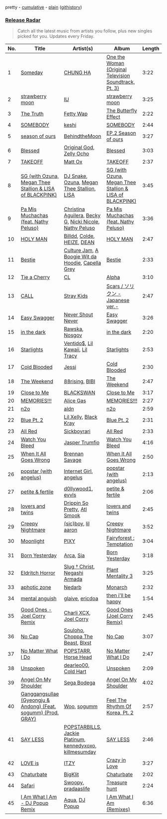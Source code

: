 pretty - [cumulative](/playlists/cumulative/Release%20Radar.md) - [plain](/playlists/plain/37i9dQZEVXbiW6nyzWkNRB) ([githistory](https://github.githistory.xyz/tg-z/spotify-playlist-archive/blob/main/playlists/plain/37i9dQZEVXbiW6nyzWkNRB))

### [Release Radar](https://open.spotify.com/playlist/37i9dQZEVXbiW6nyzWkNRB)

> Catch all the latest music from artists you follow, plus new singles picked for you. Updates every Friday.

| No. | Title | Artist(s) | Album | Length |
|---|---|---|---|---|
| 1 | [Someday](https://open.spotify.com/track/2Hd9y1sae4yhYBVvqYOIqx) | [CHUNG HA](https://open.spotify.com/artist/2PSJ6YriU7JsFucxACpU7Y) | [One the Woman (Original Television Soundtrack, Pt. 3)](https://open.spotify.com/album/57PE5m7bKkHg2pXQThizAj) | 3:22 |
| 2 | [strawberry moon](https://open.spotify.com/track/2g0LdZQce9xlcHb1mBJyuz) | [IU](https://open.spotify.com/artist/3HqSLMAZ3g3d5poNaI7GOU) | [strawberry moon](https://open.spotify.com/album/7ed3SknyDqNz4XkPHNu4Fb) | 3:25 |
| 3 | [The Truth](https://open.spotify.com/track/5vOjw16B0J9XLbvOGLkWxb) | [Fetty Wap](https://open.spotify.com/artist/6PXS4YHDkKvl1wkIl4V8DL) | [The Butterfly Effect](https://open.spotify.com/album/1aWwR3GZfghKLUoMKapwiW) | 2:22 |
| 4 | [SOMEBODY](https://open.spotify.com/track/0HeiYo9WwMT8ujirrWzarf) | [keshi](https://open.spotify.com/artist/3pc0bOVB5whxmD50W79wwO) | [SOMEBODY](https://open.spotify.com/album/5aGeJx3pPmu3uAiX3tP5D5) | 2:44 |
| 5 | [season of ours](https://open.spotify.com/track/4gbxZGNDhSg3qlUtJEUrTe) | [BehindtheMoon](https://open.spotify.com/artist/4BHjuxRl1cKElPbo12BODO) | [EP.2 Season of ours](https://open.spotify.com/album/4Ot4ze0iWOv7SCyWaqFA5k) | 3:27 |
| 6 | [Blessed](https://open.spotify.com/track/7huNAEN0Xy1aTLiwVbD4jK) | [Original God](https://open.spotify.com/artist/2P2zYG7Y8nNHrn6Sk7yLlz), [Zelly Ocho](https://open.spotify.com/artist/3svb0AOLHdFPE6P8PRB2ML) | [Blessed](https://open.spotify.com/album/6WxoAVgpIldcschLBt9AZR) | 3:03 |
| 7 | [TAKEOFF](https://open.spotify.com/track/3Cq3en4xNc884RUifE9uk9) | [Matt Ox](https://open.spotify.com/artist/2J6pigOrBmKQgqJUY5UM7r) | [TAKEOFF](https://open.spotify.com/album/7uwIorM6O2jDMRhbeRgtos) | 2:37 |
| 8 | [SG (with Ozuna, Megan Thee Stallion & LISA of BLACKPINK)](https://open.spotify.com/track/6IPNp9PfaEqrzotY47TIWy) | [DJ Snake](https://open.spotify.com/artist/540vIaP2JwjQb9dm3aArA4), [Ozuna](https://open.spotify.com/artist/1i8SpTcr7yvPOmcqrbnVXY), [Megan Thee Stallion](https://open.spotify.com/artist/181bsRPaVXVlUKXrxwZfHK), [LISA](https://open.spotify.com/artist/5L1lO4eRHmJ7a0Q6csE5cT) | [SG (with Ozuna, Megan Thee Stallion & LISA of BLACKPINK)](https://open.spotify.com/album/2TGtXG18s21Q1jnY2TC39M) | 3:45 |
| 9 | [Pa Mis Muchachas (feat. Nathy Peluso)](https://open.spotify.com/track/1kGhjFgl6A68ZAYvtw2UDK) | [Christina Aguilera](https://open.spotify.com/artist/1l7ZsJRRS8wlW3WfJfPfNS), [Becky G](https://open.spotify.com/artist/4obzFoKoKRHIphyHzJ35G3), [Nicki Nicole](https://open.spotify.com/artist/2UZIAOlrnyZmyzt1nuXr9y), [Nathy Peluso](https://open.spotify.com/artist/3VHAySZQPlfGlNLslzXYpN) | [Pa Mis Muchachas (feat. Nathy Peluso)](https://open.spotify.com/album/0WtOyuBYge9gx7X8MpCeeW) | 3:36 |
| 10 | [HOLY MAN](https://open.spotify.com/track/3l3BUOkHTuoa82JyzthbRf) | [Billdd](https://open.spotify.com/artist/56YnftecjnUsmLQfu82EPz), [Colde](https://open.spotify.com/artist/3VQDqjQ4wJyw8PzpGdlZpB), [HEIZE](https://open.spotify.com/artist/5dCvSnVduaFleCnyy98JMo), [DEAN](https://open.spotify.com/artist/3eCd0TZrBPm2n9cDG6yWfF) | [HOLY MAN](https://open.spotify.com/album/6cw9uw0m9bPIjxZco1nS5I) | 2:47 |
| 11 | [Bestie](https://open.spotify.com/track/4RJ2tHMoFQbUus12u1hB5l) | [Culture Jam](https://open.spotify.com/artist/3NbMf2TTL0tcjISP5AFgzf), [A Boogie Wit da Hoodie](https://open.spotify.com/artist/31W5EY0aAly4Qieq6OFu6I), [Capella Grey](https://open.spotify.com/artist/59HbaJ5E8ud7FNLGqUN1KH) | [Bestie](https://open.spotify.com/album/2wNYpDzwgeSbxSc8dVXcev) | 2:33 |
| 12 | [Tie a Cherry](https://open.spotify.com/track/6tRzqvMtnfDZY80WRh4csu) | [CL](https://open.spotify.com/artist/0tzSBCPJZmHTdOA3ZV2mN3) | [Alpha](https://open.spotify.com/album/32lsJQmgxK7swVFGZYfQWg) | 3:10 |
| 13 | [CALL](https://open.spotify.com/track/40eQ3f56CJ34Io5JXKn5rF) | [Stray Kids](https://open.spotify.com/artist/2dIgFjalVxs4ThymZ67YCE) | [Scars / ソリクン -Japanese ver.-](https://open.spotify.com/album/5hsCdHPhvg7mOo0OVzn5O0) | 2:47 |
| 14 | [Easy Swagger](https://open.spotify.com/track/4t0GeIf8CWhjEvuSrYh1nS) | [Never Shout Never](https://open.spotify.com/artist/5pUmXBIQtqpvdV1HAy2xYC) | [Easy Swagger](https://open.spotify.com/album/4mZXEvjFQ1fEqNxFhUHRME) | 3:26 |
| 15 | [in the dark](https://open.spotify.com/track/1qcieGOXRqD1x9rhOaFGOG) | [Rawska](https://open.spotify.com/artist/3pob90yrusjcbgSYFKaeAk), [Nosgov](https://open.spotify.com/artist/6FK0azeTwe5RwhUAkpkhnh) | [in the dark](https://open.spotify.com/album/6ruE6wO0GYMWUyT6h43mSb) | 2:20 |
| 16 | [Starlights](https://open.spotify.com/track/5qQbDO6WfBIilItlHpt0mA) | [Ventido$](https://open.spotify.com/artist/5XuK1xJTMbMZZWQPumcf5O), [Lil Kawaii](https://open.spotify.com/artist/39FybfSQdKke18vnCxqLcK), [Lil Tracy](https://open.spotify.com/artist/5g63iWaMJ2UrkZMkCC8dMi) | [Starlights](https://open.spotify.com/album/5pTB4pNyNlUMh5G6oLmtUf) | 2:53 |
| 17 | [Cold Blooded](https://open.spotify.com/track/34JfHOd0fcefm4FSPSrIhF) | [Jessi](https://open.spotify.com/artist/64k5e9kV9MdukXjFrR5R37) | [Cold Blooded](https://open.spotify.com/album/4CTDrZw6m0dTJX17OCEbfZ) | 2:30 |
| 18 | [The Weekend](https://open.spotify.com/track/51J2nmKyxjs1s26vGy6dUx) | [88rising](https://open.spotify.com/artist/1AhjOkOLkbHUfcHDSErXQs), [BIBI](https://open.spotify.com/artist/6UbmqUEgjLA6jAcXwbM1Z9) | [The Weekend](https://open.spotify.com/album/01AysSMhhOZhSaAzK9Lf3v) | 2:47 |
| 19 | [Close to Me](https://open.spotify.com/track/1wzP4k1w8nprsfb6n8wpoz) | [BLACKSWAN](https://open.spotify.com/artist/2ujaWf015QoP7x1u20Yq5G) | [Close to Me](https://open.spotify.com/album/1N2bEyzPBd9CwU7BTXaoEt) | 3:17 |
| 20 | [MEMORIES!!!](https://open.spotify.com/track/35yCnfCz5vX2iQnl89F9Y1) | [Alice Gas](https://open.spotify.com/artist/4RhJ79LFbfmdtpuir6C9nR) | [MEMORIES!!!](https://open.spotify.com/album/3mKfIrC5xunHzcXdvAV5dn) | 2:27 |
| 21 | [n2o](https://open.spotify.com/track/2mPLs6IBClLRkRjgKoYBHi) | [aldn](https://open.spotify.com/artist/2GUw9Wzha61PkZoRVv1PDD) | [n2o](https://open.spotify.com/album/0hNrShA8luMoMv9JQ0HZyy) | 2:59 |
| 22 | [Blue Pt. 2](https://open.spotify.com/track/2hSSTKXiiAcguMpzlI6sCH) | [Lil Xelly](https://open.spotify.com/artist/7iJYwPCkyVoZCINa8YtvtI), [Black Kray](https://open.spotify.com/artist/7EmyqxxYZltYLKFk9sAHzM) | [Blue Pt. 2](https://open.spotify.com/album/4bdmiOfkLQheqAlWsaT0MO) | 2:31 |
| 23 | [All Red](https://open.spotify.com/track/0lK7WoUjoL6sag6zls12aH) | [Sickboyrari](https://open.spotify.com/artist/395BAMokcNaqWcCl8uU1ky) | [All Red](https://open.spotify.com/album/3cxqRimtSiZTHjF671KKuJ) | 2:33 |
| 24 | [Watch You Bleed](https://open.spotify.com/track/0qmq78ADoWvPy78FCfV9rs) | [Jasper Trumfio](https://open.spotify.com/artist/6p0sB0bANSACLdyxWyqD0a) | [Watch You Bleed](https://open.spotify.com/album/7c2SDcPViwOMr2qESI6r6W) | 4:16 |
| 25 | [When It All Goes Wrong](https://open.spotify.com/track/4QA5CCnK65VV8tOP7iyQBF) | [Brennan Savage](https://open.spotify.com/artist/6SSmy635N3a4oWmPk85xpK) | [When It All Goes Wrong](https://open.spotify.com/album/54tCZmXLNEDO6a9n2ztVTP) | 2:50 |
| 26 | [popstar (with angelus)](https://open.spotify.com/track/3Yb3Z1HRrMrBh886cayujG) | [Internet Girl](https://open.spotify.com/artist/2eVTKG3Z5bbKk2OWMIe3iL), [angelus](https://open.spotify.com/artist/56l5jbQerCGh7lfbwLnfaK) | [popstar (with angelus)](https://open.spotify.com/album/7jgjzargChNK3HCW3A2SYk) | 2:13 |
| 27 | [petite & fertile](https://open.spotify.com/track/3NETSNoz5FalNx9pYVI0lm) | [d0llywood1](https://open.spotify.com/artist/2KZogWZPYcACVe4NK80dmc), [evvls](https://open.spotify.com/artist/7Dg3Fp8gAnmOtIAiRUpkL2) | [petite & fertile](https://open.spotify.com/album/0yvI6pwLcarBi3sLH8UKSu) | 2:06 |
| 28 | [lovers and twins](https://open.spotify.com/track/3Zm9YybFSDp0Mme8IHBu8n) | [Drippin So Pretty](https://open.spotify.com/artist/06zDPcTSPMsBIJX2X7TI3s), [Atl Smook](https://open.spotify.com/artist/3JIZThPoMg7Fk1C0nFQ3rH) | [lovers and twins](https://open.spotify.com/album/5ND2ho3cQuXxnQzap5v2iZ) | 2:45 |
| 29 | [Creepy Nightmare](https://open.spotify.com/track/7fjJnzWOuK7YohYzvgNgRH) | [(sic)boy](https://open.spotify.com/artist/19FI3bwyW062xAmEy3rzsk), [lil aaron](https://open.spotify.com/artist/3FCYSWNVmpjTCiwzJwbMAC) | [Creepy Nightmare](https://open.spotify.com/album/7Gt4TRONDtKGwPJWcRDGjh) | 3:52 |
| 30 | [Moonlight](https://open.spotify.com/track/1jiQgUOmvD5dYq2PbNgSDM) | [PIXY](https://open.spotify.com/artist/0CJkEzffVZLgav03xXeC9s) | [Fairyforest : Temptation](https://open.spotify.com/album/3999VmQrZOafu4NjYkc0rj) | 3:04 |
| 31 | [Born Yesterday](https://open.spotify.com/track/0M6kxde1FdGI95X0XPuru6) | [Arca](https://open.spotify.com/artist/4SQdUpG4f7UbkJG3cJ2Iyj), [Sia](https://open.spotify.com/artist/5WUlDfRSoLAfcVSX1WnrxN) | [Born Yesterday](https://open.spotify.com/album/7mjYTOjmcH4UHnCdct2xZi) | 3:18 |
| 32 | [Eldritch Horror](https://open.spotify.com/track/3yIcUBlk6zFcSyJqRYFF7t) | [Slug † Christ](https://open.spotify.com/artist/3AbxYdBPKqzax829J0Z0Nk), [Negashi Armada](https://open.spotify.com/artist/5KQZw5MVBPNp7QQFq3RoKJ) | [Plant Mentality 3](https://open.spotify.com/album/05yENOVytTNmUB01Boenld) | 3:25 |
| 33 | [aphotic zone](https://open.spotify.com/track/3t2Kq71aTofI7mm2rg4qir) | [Nedarb](https://open.spotify.com/artist/1VKWlHqcqwmU9CGKkJR09R) | [Monarch](https://open.spotify.com/album/24E3MNZ7NLXhw1hLJrmsU0) | 2:32 |
| 34 | [mental anguish](https://open.spotify.com/track/1W1fTA8eoQ7SwlWaQc2iTK) | [glaive](https://open.spotify.com/artist/4cJKDGSv4Dz9QycXYmo565), [ericdoa](https://open.spotify.com/artist/4hR6Bm9YYtktXzjmKhb1Cn) | [then i'll be happy](https://open.spotify.com/album/1vt6o574MwqdmPm8ktkT7s) | 1:54 |
| 35 | [Good Ones - Joel Corry Remix](https://open.spotify.com/track/2Jt8OOQV33kCWJs7ojOCUJ) | [Charli XCX](https://open.spotify.com/artist/25uiPmTg16RbhZWAqwLBy5), [Joel Corry](https://open.spotify.com/artist/6DgP9otnZw5z6daOntINxp) | [Good Ones (Joel Corry Remix)](https://open.spotify.com/album/6gSdPxoDUwQ7ClDwEsq7gv) | 2:45 |
| 36 | [No Cap](https://open.spotify.com/track/7vpnw1XT2a9chL23RdkfYu) | [Souloho](https://open.spotify.com/artist/3hBV3vYyb4kAxFfCevJjjg), [Choppa The Beast](https://open.spotify.com/artist/1HfTaBvc1WF0hlPFn0xd3Z), [Blxst](https://open.spotify.com/artist/4qXC0i02bSFstECuXP2ZpL) | [No Cap](https://open.spotify.com/album/2mhDUeVczOqo1F4KVR5m7g) | 3:07 |
| 37 | [No Matter What I Do](https://open.spotify.com/track/4ng33HAilAbz5Xxj3nDK4M) | [POPSTARR](https://open.spotify.com/artist/3ECWpCVWO2INMDEVEMIHya), [Horse Head](https://open.spotify.com/artist/0LBfcXnrLErD1afLyzB2xA) | [No Matter What I Do](https://open.spotify.com/album/5W3K2moOhHDfTCYD4xdAXg) | 2:47 |
| 38 | [Unspoken](https://open.spotify.com/track/1a6IsCs7WROYj8FmWcvOON) | [dearleo00](https://open.spotify.com/artist/5hZTL6Lv2ryqEVP3vlxgxB), [Cold Hart](https://open.spotify.com/artist/1fsCfvdiomqjKJFR6xI8e4) | [Unspoken](https://open.spotify.com/album/4TavlEMk1kHX4Zo0axygeM) | 2:09 |
| 39 | [Angel On My Shoulder](https://open.spotify.com/track/3M3bHley5OpJLTqGSf7v22) | [Sega Bodega](https://open.spotify.com/artist/1ZvF4Sgnre3Rk2CpiNy077) | [Angel On My Shoulder](https://open.spotify.com/album/5rJ5nSlS3ARksBxsaysCQL) | 4:02 |
| 40 | [Ganggangsullae (Gyeongju & Andong) (Feat. sogumm) (Prod. GRAY)](https://open.spotify.com/track/2yoZW9Uvkl5cNsF7GATYUv) | [Woo](https://open.spotify.com/artist/5a8EJtOEbUJDF4RX3mKK02), [sogumm](https://open.spotify.com/artist/50x9jHrP6wy9fo3jK5pNqS) | [Feel The Rhythm Of Korea, Pt. 2](https://open.spotify.com/album/4WPiut74OmhbKBhfj1piZ9) | 2:57 |
| 41 | [SAY LESS](https://open.spotify.com/track/17HZNhwuyKHV564Y0Yeewo) | [POPSTARBILLS](https://open.spotify.com/artist/3L8JSRKuX9a1NQi5nfB5lZ), [Jackie Platinum](https://open.spotify.com/artist/38dvPzvyLngIEFrWQNw5FR), [kennedyxoxo](https://open.spotify.com/artist/4zJGVaqPKqkN3dEpC31E04), [killmesumday](https://open.spotify.com/artist/6uu4Rtlg9MuoWjxOM7Mxlg) | [SAY LESS](https://open.spotify.com/album/3T0W0UMz0lQDBpCXHcP6ci) | 2:46 |
| 42 | [LOVE is](https://open.spotify.com/track/5ezx4XG58DNj74FtGLUaNU) | [ITZY](https://open.spotify.com/artist/2KC9Qb60EaY0kW4eH68vr3) | [Crazy in Love](https://open.spotify.com/album/5W75ifcHJzBAfHezBMfhPI) | 3:27 |
| 43 | [Chaturbate](https://open.spotify.com/track/26oQ0XLGbnM6dGDpsmWeTH) | [BigKlit](https://open.spotify.com/artist/0POkErJcpuhWNnCXAhgJoZ) | [Chaturbate](https://open.spotify.com/album/1BuNZloUZAaUO8qglB3we3) | 2:02 |
| 44 | [Safari](https://open.spotify.com/track/3lEoSfcnGzAspO5fOC0XrP) | [Swoopy](https://open.spotify.com/artist/5TzVqLypdQ0XDPxb4QtB6n), [pradaaslife](https://open.spotify.com/artist/5cYA1LcFv2PRCrK5ZphW4L) | [Treasure hunt](https://open.spotify.com/album/2dX9z25ZmoszPJSpV7GPwW) | 2:24 |
| 45 | [I Am What I Am - DJ Popup Remix](https://open.spotify.com/track/0ZggOpdzAutbNOmCe5WlnX) | [Aqua](https://open.spotify.com/artist/6kBjAFKyd0he7LiA5GQ3Gz), [DJ Popup](https://open.spotify.com/artist/3hc2Cb5RXhnKfQCXj1bOL7) | [I Am What I Am (Remixes)](https://open.spotify.com/album/2SkCMg472mC3iWdh7QyEee) | 6:36 |